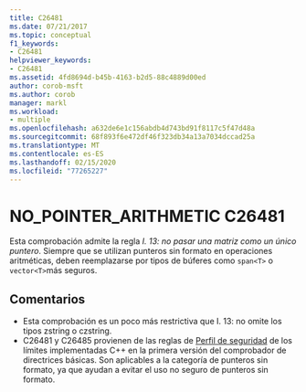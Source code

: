```yaml
---
title: C26481
ms.date: 07/21/2017
ms.topic: conceptual
f1_keywords:
- C26481
helpviewer_keywords:
- C26481
ms.assetid: 4fd8694d-b45b-4163-b2d5-88c4889d00ed
author: corob-msft
ms.author: corob
manager: markl
ms.workload:
- multiple
ms.openlocfilehash: a632de6e1c156abdb4d743bd91f8117c5f47d48a
ms.sourcegitcommit: 68f893f6e472df46f323db34a13a7034dccad25a
ms.translationtype: MT
ms.contentlocale: es-ES
ms.lasthandoff: 02/15/2020
ms.locfileid: "77265227"
---
```

# <a name="c26481-no_pointer_arithmetic"></a>NO_POINTER_ARITHMETIC C26481
Esta comprobación admite la regla *I. 13: no pasar una matriz como un único puntero*. Siempre que se utilizan punteros sin formato en operaciones aritméticas, deben reemplazarse por tipos de búferes como `span<T>` o `vector<T>`más seguros.

## <a name="remarks"></a>Comentarios
- Esta comprobación es un poco más restrictiva que I. 13: no omite los tipos zstring o czstring.
- C26481 y C26485 provienen de las reglas de [Perfil de seguridad](https://github.com/isocpp/CppCoreGuidelines/blob/master/CppCoreGuidelines.md) de los límites implementadas C++ en la primera versión del comprobador de directrices básicas. Son aplicables a la categoría de punteros sin formato, ya que ayudan a evitar el uso no seguro de punteros sin formato.
